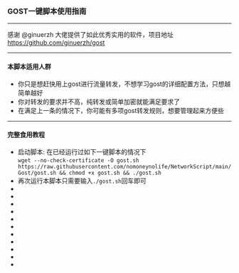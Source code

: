 ### GOST一键脚本使用指南
***
感谢 @ginuerzh 大佬提供了如此优秀实用的软件，项目地址 https://github.com/ginuerzh/gost

***
#### 本脚本适用人群  
* 你只是想赶快用上gost进行流量转发，不想学习gost的详细配置方法，只想越简单越好  
* 你对转发的要求并不高，纯转发或简单加密就能满足要求了  
* 在满足上一条的情况下，你可能有多项gost转发规则，想要管理起来方便些  
  
***  
#### 完整食用教程  
* 启动脚本: 在已经运行过如下一键脚本的情况下  
`wget --no-check-certificate -O gost.sh https://raw.githubusercontent.com/nomoneynolife/NetworkScript/main/Gost/gost.sh && chmod +x gost.sh && ./gost.sh`  
* 再次运行本脚本只需要输入`./gost.sh`回车即可  
*
*
*
*
*
*
*
*
*
*
*
